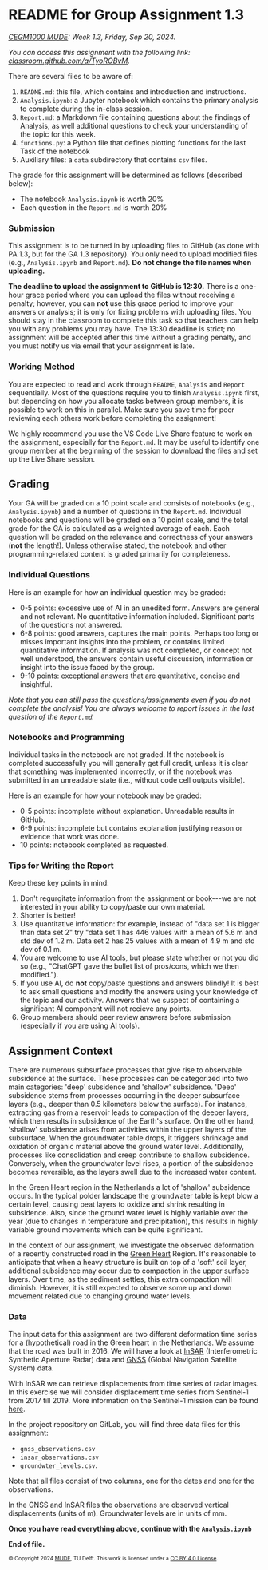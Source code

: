 # README for Group Assignment 1.3

*[CEGM1000 MUDE](http://mude.citg.tudelft.nl/): Week 1.3, Friday, Sep 20, 2024.*

_You can access this assignment with the following link: [classroom.github.com/a/TyoROBvM](https://classroom.github.com/a/TyoROBvM)._

There are several files to be aware of:

1. `README.md`: this file, which contains and introduction and instructions.
2. `Analysis.ipynb`: a Jupyter notebook which contains the primary analysis to complete during the in-class session.
3. `Report.md`: a Markdown file containing questions about the findings of Analysis, as well additional questions to check your understanding of the topic for this week.
4. `functions.py`: a Python file that defines plotting functions for the last Task of the notebook
5. Auxiliary files: a `data` subdirectory that contains `csv` files.

The grade for this assignment will be determined as follows (described below):

- The notebook `Analysis.ipynb` is worth 20%
- Each question in the `Report.md` is worth 20%

### Submission

This assignment is to be turned in by uploading files to GitHub (as done with PA 1.3, but for the GA 1.3 repository). You only need to upload modified files (e.g., `Analysis.ipynb` and `Report.md`). **Do not change the file names when uploading.**

**The deadline to upload the assignment to GitHub is 12:30.** There is a one-hour grace period where you can upload the files without receiving a penalty; however, you can **not** use this grace period to improve your answers or analysis; it is only for fixing problems with uploading files. You should stay in the classroom to complete this task so that teachers can help you with any problems you may have. The 13:30 deadline is strict; no assignment will be accepted after this time without a grading penalty, and you must notify us via email that your assignment is late.

### Working Method

You are expected to read and work through `README`, `Analysis` and `Report` sequentially. Most of the questions require you to finish `Analysis.ipynb` first, but depending on how you allocate tasks between group members, it is possible to work on this in parallel. Make sure you save time for peer reviewing each others work before completing the assignment!

We highly recommend you use the VS Code Live Share feature to work on the assignment, especially for the `Report.md`. It may be useful to identify one group member at the beginning of the session to download the files and set up the Live Share session.

## Grading

Your GA will be graded on a 10 point scale and consists of notebooks (e.g., `Analysis.ipynb`) and a number of questions in the `Report.md`. Individual notebooks and questions will be graded on a 10 point scale, and the total grade for the GA is calculated as a weighted average of each. Each question will be graded on the relevance and correctness of your answers (**not** the length!). Unless otherwise stated, the notebook and other programming-related content is graded primarily for completeness.

### Individual Questions

Here is an example for how an individual question may be graded:

- 0-5 points: excessive use of AI in an unedited form. Answers are general and not relevant. No quantitative information included. Significant parts of the questions not answered.
- 6-8 points: good answers, captures the main points. Perhaps too long or misses important insights into the problem, or contains limited quantitative information. If analysis was not completed, or concept not well understood, the answers contain useful discussion, information or insight into the issue faced by the group.
- 9-10 points: exceptional answers that are quantitative, concise and insightful.

_Note that you can still pass the questions/assignments even if you do not complete the analysis! You are always welcome to report issues in the last question of the `Report.md`._

### Notebooks and Programming

Individual tasks in the notebook are not graded. If the notebook is completed successfully you will generally get full credit, unless it is clear that something was implemented incorrectly, or if the notebook was submitted in an unreadable state (i.e., without code cell outputs visible).

Here is an example for how your notebook may be graded:
- 0-5 points: incomplete without explanation. Unreadable results in GitHub.
- 6-9 points: incomplete but contains explanation justifying reason or evidence that work was done.
- 10 points: notebook completed as requested.

### Tips for Writing the Report

Keep these key points in mind:

1. Don't regurgitate information from the assignment or book---we are not interested in your ability to copy/paste our own material.
2. Shorter is better!
3. Use quantitative information: for example, instead of "data set 1 is bigger than data set 2" try "data set 1 has 446 values with a mean of 5.6 m and std dev of 1.2 m. Data set 2 has 25 values with a mean of 4.9 m and std dev of 0.1 m.
4. You are welcome to use AI tools, but please state whether or not you did so (e.g., "ChatGPT gave the bullet list of pros/cons, which we then modified.").
5. If you use AI, do **not** copy/paste questions and answers blindly! It is best to ask small questions and modify the answers using your knowledge of the topic and our activity. Answers that we suspect of containing a significant AI component will not recieve any points.
6. Group members should peer review answers before submission (especially if you are using AI tools).

## Assignment Context

There are numerous subsurface processes that give rise to observable subsidence at the surface. These processes can be categorized into two main categories: 'deep' subsidence and 'shallow' subsidence. 'Deep' subsidence stems from processes occurring in the deeper subsurface layers (e.g., deeper than 0.5 kilometers below the surface). For instance, extracting gas from a reservoir leads to compaction of the deeper layers, which then results in subsidence of the Earth's surface. On the other hand, 'shallow' subsidence arises from activities within the upper layers of the subsurface. When the groundwater table drops, it triggers shrinkage and oxidation of organic material above the ground water level. Additionally, processes like consolidation and creep contribute to shallow subsidence. Conversely, when the groundwater level rises, a portion of the subsidence becomes reversible, as the layers swell due to the increased water content.

In the Green Heart region in the Netherlands a lot of 'shallow' subsidence occurs. In the typical polder landscape the groundwater table is kept blow a certain level, causing peat layers to oxidize and shrink resulting in subsidence. Also, since the ground water level is highly variable over the year (due to changes in temperature and precipitation), this results in highly variable ground movements which can be quite significant. 

In the context of our assignment, we investigate the observed deformation of a recently constructed road in the <a href="https://www.groenehart.nl/the-green-heart-of-holland" target="_blank"> Green Heart</a> Region. It's reasonable to anticipate that when a heavy structure is built on top of a 'soft' soil layer, additional subsidence may occur due to compaction in the upper surface layers. Over time, as the sediment settles, this extra compaction will diminish. However, it is still expected to observe some up and down movement related due to changing ground water levels. 

### Data

The input data for this assignment are two different deformation time series for a (hypothetical) road in the Green heart in the Netherlands. We assume that the road was built in 2016. We will have a look at <a href="https://en.wikipedia.org/wiki/Interferometric_synthetic-aperture_radar" target="_blank"> InSAR</a> (Interferometric Synthetic Aperture Radar) data and <a href="https://en.wikipedia.org/wiki/Satellite_navigation" target="_blank"> GNSS</a> (Global Navigation Satellite System) data.

With InSAR we can retrieve displacements from time series of radar images. In this exercise we will consider displacement time series from Sentinel-1 from 2017 till 2019. More information on the Sentinel-1 mission can be found <a href="https://sentinels.copernicus.eu/web/sentinel/missions/sentinel-1" target="_blank">here</a>.

In the project repository on GitLab, you will find three data files for this assignment:
- `gnss_observations.csv`
- `insar_observations.csv`
- `groundwter_levels.csv`. 

Note that all files consist of two columns, one for the dates and one for the observations. 

In the GNSS and InSAR files the observations are observed vertical displacements (units of m). Groundwater levels are in units of mm.

**Once you have read everything above, continue with the `Analysis.ipynb`**


**End of file.**

<span style="font-size: 75%">
&copy; Copyright 2024 <a rel="MUDE" href="http://mude.citg.tudelft.nl/">MUDE</a>, TU Delft. This work is licensed under a <a rel="license" href="http://creativecommons.org/licenses/by/4.0/">CC BY 4.0 License</a>.